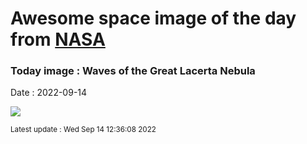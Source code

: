 
# Awesome space image of the day from [NASA](https://api.nasa.gov/)

### Today image : Waves of the Great Lacerta Nebula

Date : 2022-09-14


![](https://apod.nasa.gov/apod/image/2209/GreatLacerta_Ruuth_960.jpg)

<small>Latest update : Wed Sep 14 12:36:08 2022</small>


